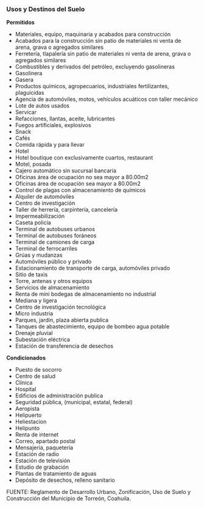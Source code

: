﻿
### Usos y Destinos del Suelo

**Permitidos**

* Materiales, equipo, maquinaria y acabados para construcción
* Acabados para la construcción sin patio de materiales ni venta de arena, grava o agregados similares
* Ferretería, tlapalería sin patio de materiales ni venta de arena, grava o agregados similares
* Combustibles y derivados del petróleo, excluyendo gasolineras
* Gasolinera
* Gasera
* Productos químicos, agropecuarios, industriales fertilizantes, plaguicidas
* Agencia de automóviles, motos, vehículos acuáticos con taller mecánico
* Lote de autos usados
* Servicar
* Refacciones, llantas, aceite, lubricantes
* Fuegos artificiales, explosivos
* Snack
* Cafés
* Comida rápida y para llevar
* Hotel
* Hotel boutique con exclusivamente cuartos, restaurant
* Motel, posada
* Cajero automático sin sucursal bancaria
* Oficinas área de ocupación no sea mayor a 80.00m2
* Oficinas área de ocupación sea mayor a 80.00m2
* Control de plagas con almacenamiento de químicos
* Alquiler de automóviles
* Centro de investigación
* Taller de herrería, carpintería, cancelería
* Impermeabilización
* Caseta policía
* Terminal de autobuses urbanos
* Terminal de autobuses foráneos
* Terminal de camiones de carga
* Terminal de ferrocarriles
* Grúas y mudanzas
* Automóviles público y privado
* Estacionamiento de transporte de carga, automóviles privado
* Sitio de taxis
* Torre, antenas y otros equipos
* Servicios de almacenamiento
* Renta de mini bodegas de almacenamiento no industrial
* Mediana y ligera
* Centro de investigación tecnológica
* Micro industria
* Parques, jardín, plaza abierta publica
* Tanques de abastecimiento, equipo de bombeo agua potable
* Drenaje pluvial
* Subestación eléctrica
* Estación de transferencia de desechos

**Condicionados**

* Puesto de socorro
* Centro de salud
* Clínica
* Hospital
* Edificios de administración publica
* Seguridad pública, (municipal, estatal, federal)
* Aeropista
* Helipuerto
* Heliestacion
* Helipunto
* Renta de internet
* Correo, apartado postal
* Mensajería, paquetería
* Estación de radio
* Estación de televisión
* Estudio de grabación
* Plantas de tratamiento de aguas
* Depósito de desechos, relleno sanitario

FUENTE: Reglamento de Desarrollo Urbano, Zonificación, Uso de Suelo y Construcción del Municipio de Torreón, Coahuila.
